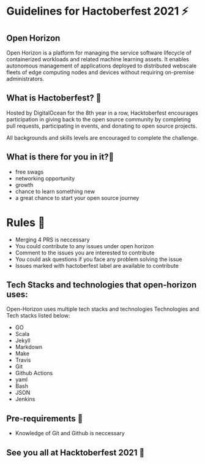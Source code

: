 # Guidelines for Hactoberfest 2021 ⚡
## Open Horizon 
Open Horizon is a platform for managing the service software lifecycle of containerized workloads and related machine learning assets. It enables autonomous management of applications deployed to distributed webscale fleets of edge computing nodes and devices without requiring on-premise administrators.

## What is Hactoberfest? 🌱

Hosted by DigitalOcean for the 8th year in a row, Hacktoberfest encourages participation in giving back to the open source community by completing pull requests, participating in events, and donating to open source projects.

All backgrounds and skills levels are encouraged to complete the challenge.

## What is there for you in it?🤝
- free swags 
- networking opportunity
- growth 
- chance to learn something new
- a great chance to start your open source journey

# Rules 💬
- Merging 4 PRS is neccessary 
- You could contribute to any issues under open horizon
- Comment to the issues you are interested to contribute
- You could ask questions if you face any problem solving the issue
- Issues marked with hactoberfest label are available to contribute

## Tech Stacks and technologies that open-horizon uses:
Open-Horizon uses multiple tech stacks and technologies
Technologies and Tech stacks listed below:
- GO
- Scala
- Jekyll
- Markdown
- Make
- Travis
- Git
- Github Actions
- yaml
- Bash
- JSON
- Jenkins

## Pre-requirements 👯
- Knowledge of Git and Github is neccessary


## See you all at Hacktoberfest 2021 👯